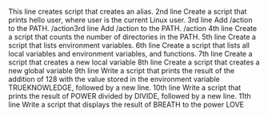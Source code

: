 This line creates script that creates an alias.
2nd line Create a script that prints hello user, where user is the current Linux user.
3rd line Add /action to the PATH. /action3rd line Add /action to the PATH. /action
4th line Create a script that counts the number of directories in the PATH.
5th line Create a script that lists environment variables.
6th line Create a script that lists all local variables and environment variables, and functions.
7th line Create a script that creates a new local variable
8th line Create a script that creates a new global variable
9th line Write a script that prints the result of the addition of 128 with the value stored in the environment variable TRUEKNOWLEDGE, followed by a new line.
10th line Write a script that prints the result of POWER divided by DIVIDE, followed by a new line.
11th line Write a script that displays the result of BREATH to the power LOVE  
